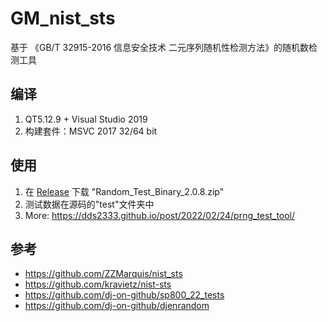 # GM_nist_sts

基于 《GB/T 32915-2016 信息安全技术 二元序列随机性检测方法》的随机数检测工具

## 编译

1) QT5.12.9 + Visual Studio 2019
2) 构建套件：MSVC 2017 32/64 bit

## 使用

1) 在 [Release](https://github.com/dds2333/GM_nist_sts/releases) 下载 "Random_Test_Binary_2.0.8.zip"
2) 测试数据在源码的"test"文件夹中
3) More: https://dds2333.github.io/post/2022/02/24/prng_test_tool/

## 参考

- https://github.com/ZZMarquis/nist_sts
- https://github.com/kravietz/nist-sts
- https://github.com/dj-on-github/sp800_22_tests
- https://github.com/dj-on-github/djenrandom


